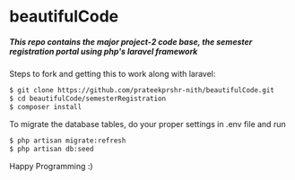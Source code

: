 # beautifulCode
##### This repo contains the major project-2 code base, the semester registration portal using php's _laravel framework_

Steps to fork and getting this to work along with laravel:

```bash
$ git clone https://github.com/prateekprshr-nith/beautifulCode.git
$ cd beautifulCode/semesterRegistration
$ composer install
```

To migrate the database tables, do your proper settings in .env file and run
```bash
$ php artisan migrate:refresh
$ php artisan db:seed
```

Happy Programming :)
